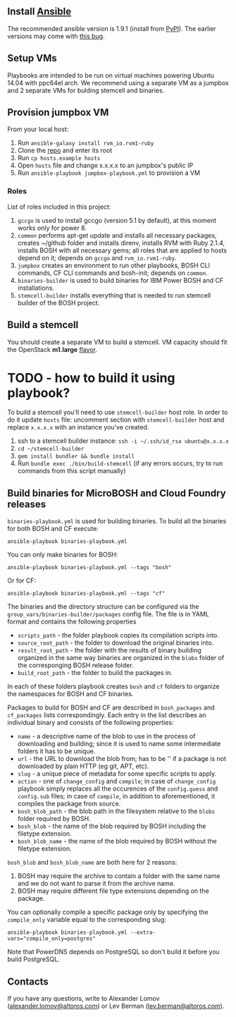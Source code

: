 ## Install [Ansible](http://www.ansible.com/)

The recommended ansible version is 1.9.1 (install from [PyPI](https://pypi.python.org/pypi/ansible/1.9.1)). The earlier versions may come with [this bug](https://github.com/rvm/rvm1-ansible/issues/44).

## Setup VMs

Playbooks are intended to be run on virtual machines powering Ubuntu 14.04 with ppc64el arch.
We recommend using a separate VM as a jumpbox and 2 separate VMs for bulding stemcell and binaries.

## Provision jumpbox VM

From your local host:

1. Run `ansible-galaxy install rvm_io.rvm1-ruby`
1. Clone the [repo](https://github.com/Altoros/power-bosh-jumpbox-bootstrap.git) and enter its root
1. Run `cp hosts.example hosts`
1. Open `hosts` file and change x.x.x.x to an jumpbox's public IP
1. Run `ansible-playbook jumpbox-playbook.yml` to provision a VM

### Roles

List of roles included in this project:

1. `gccgo` is used to install gccgo (version 5.1 by default), at this moment works only for power 8.
1. `common` performs apt-get update and installs all necessary packages, creates ~/github folder and installs direnv, installs RVM with Ruby 2.1.4, installs BOSH with all necessary gems; all roles that are applied to hosts depend on it; depends on `gccgo` and `rvm_io.rvm1-ruby`.
1. `jumpbox` creates an environment to run other playbooks, BOSH CLI commands, CF CLI commands and bosh-init; depends on `common`.
1. `binaries-builder` is used to build binaries for IBM Power BOSH and CF installations.
1. `stemcell-builder` installs everything that is needed to run stemcell builder of the BOSH project.


## Build a stemcell

You should create a separate VM to build a stemcell. VM capacity should fit the OpenStack __m1.large__ [flavor](http://docs.openstack.org/openstack-ops/content/flavors.html).

# TODO - how to build it using playbook?
To build a stemcell you'll need to use `stemcell-builder` host role. In order to do it update `hosts` file: uncomment section with `stemcell-builder` host and replace `x.x.x.x` with an instance you've created.

1. ssh to a stemcell builder instance: `ssh -i ~/.ssh/id_rsa ubuntu@x.x.x.x`
1. `cd ~/stemcell-builder`
1. `gem install bundler && bundle install`
1. Run `bundle exec ./bin/build-stemcell` (if any errors occurs, try to run commands from this script manually)


## Build binaries for MicroBOSH and Cloud Foundry releases

`binaries-playbook.yml` is used for building binaries. To build all the binaries for both BOSH and CF execute:

```
ansible-playbook binaries-playbook.yml
```

You can only make binaries for BOSH:

```
ansible-playbook binaries-playbook.yml --tags "bosh"
```

Or for CF:

```
ansible-playbook binaries-playbook.yml --tags "cf"
```

The binaries and the directory structure can be configured via the `group_vars/binaries-builder/packages` config file. The file is in YAML format and contains the following properties

* `scripts_path` - the folder playbook copies its compilation scripts into.
* `source_root_path` - the folder to download the original binaries into.
* `result_root_path` - the folder with the results of binary building organized in the same way binaries are organized in the `blobs` folder of the corresponging BOSH release folder.
* `build_root_path` - the folder to build the packages in.

In each of these folders playbook creates `bosh` and `cf` folders to organize the namespaces for BOSH and CF binaries.

Packages to build for BOSH and CF are described in `bosh_packages` and `cf_packages` lists correspondingly. Each entry in the list describes an individual binary and consists of the following properties:

* `name` - a descriptive name of the blob to use in the process of downloading and building; since it is used to name some intermediate folders it has to be unique.
* `url` - the URL to download the blob from; has to be '' if a package is not downloaded by plain HTTP (eg git, APT, etc).
* `slug` - a unique piece of metadata for some specific scripts to apply.
* `action` - one of `change_config` and `compile`; in case of `change_config` playbook simply replaces all the occurences of the `config.guess` and `config.sub` files; in case of `compile`, in addition to aforementioned, it compiles the package from source.
* `bosh_blob_path` - the blob path in the filesystem relative to the `blobs` folder required by BOSH.
* `bosh_blob` - the name of the blob required by BOSH including the filetype extension.
* `bosh_blob_name` - the name of the blob required by BOSH without the filetype extension.

`bosh_blob` and `bosh_blob_name` are both here for 2 reasons:
1. BOSH may require the archive to contain a folder with the same name and we do not want to parse it from the archive name.
2. BOSH may require different file type extensions depending on the package.

You can optionally compile a specific package only by specifying the `compile_only` variable equal to the corresponding slug:

```
ansible-playbook binaries-playbook.yml --extra-vars="compile_only=postgres"
```

Note that PowerDNS depends on PostgreSQL so don't build it before you build PostgreSQL.

## Contacts

If you have any questions, write to Alexander Lomov (alexander.lomov@altoros.com) or Lev Berman (lev.berman@altoros.com).

